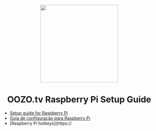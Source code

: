 <p align="center">
  <img width="256" height="256" src="https://s3.amazonaws.com/oozopi-releases/256.png">


<h1 align="center">
  OOZO.tv Raspberry Pi Setup Guide
</h1>

* [Setup guide for Raspberry Pi](https://github.com/oozotv/oozo-box/wiki/Setup-guide)
* [Guia de configuração para Raspberry Pi](https://github.com/oozotv/oozo-box/wiki/Guia-de-configura%C3%A7%C3%A3o)
* [Raspberry Pi hotkeys](https://
